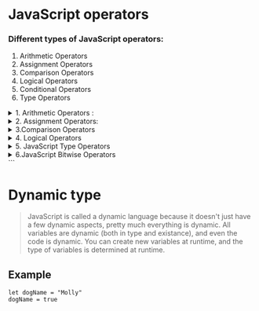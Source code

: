 # JavaScript operators
### Different types of JavaScript operators:
1. Arithmetic Operators
2. Assignment Operators
3. Comparison Operators
4. Logical Operators
5. Conditional Operators
6. Type Operators

 <details><summary>1. Arithmetic Operators :</summary>
Arithmetic operators are used to perform arithmetic on numbers:

|Operator   |	Description  |
|-----------|   -----------  | 
|+	        |     Addition   |
|-	        |Subtraction|
|*	        |Multiplication|
|**	        |Exponentiation |
|/	        | Division      |
|%	        | Modulus (Division Remainder)|
|++	        |    Increment  |
|--	        |Decrement      |

</details>
<details><summary> 2. Assignment Operators:</summary>
Assignment operators assign values to JavaScript variables.

|Operator|	Example	|Same As|
|--------|----------|-------|
|=|	x = y|	x = y|
|+=	|x += y	|x = x + y|
|-=|	x -= y|	x = x - y|
|*=	x | *= y|	x = x * y|
|/=	x |/= y|	x = x / y|
|%=	x |%= y|	x = x % y|
| **=x | **= y|	x = x ** y|
</details>

<details><summary> 3.Comparison Operators </summary>

|Operator|	Description|
|--------|-------------|
|==      |     equal to|
|===	|equal value and equal type|
|!=	|not equal|
|!==	|not equal value or not equal type|
|>|	greater than|
|<	|less than|
|>=	|greater than or equal to|
|<=	|less than or equal to|
|?	|ternary operator|
</details>
<details> <summary> 4. Logical Operators </summary>

|Operator	| Description|
|----------|-------------|
|&&	|logical and|
||||logical or |
|!	|logical not|
</details>

<details> <summary>5. JavaScript Type Operators</summary>

|Operator	|Description|
|-----------|----------|
|typeof	|Returns the type of a variable|
|instanceof	|Returns true if an object is an instance of an object type|
</details>

<details> <summary> 6.JavaScript Bitwise Operators </summary>
Bit operators work on 32 bits numbers.

Any numeric operand in the operation is converted into a 32 bit number. The result is converted back to a JavaScript number.
|Operator|	Description|	Example	|Same as|	Result	Decimal|
|---|--|----|----|---|
|&	|AND	|5 & 1|	0101 & 0001|	0001	| 1|
| |	OR	|5 || 1	0101 | 0001	0101	 5|
|~|	NOT|	~ 5	| ~0101	|1010	| 10|
|^|	XOR	|5 ^ 1	|0101 ^ 0001	|0100	 |4
|<<|	left shift|	5 |<< 1	0101 << 1	|1010	 10|
| >>	|right shift|	5 >> 1	|0101 >> 1	|0010	 | 2|
|>>>|	unsigned right shift|	5 >>> |1	0101 >>> |1	0010	|  2
</details>
```


# Dynamic type

> JavaScript is called a dynamic language because it doesn't just have a few dynamic aspects, pretty much everything is dynamic. 
> All variables are dynamic (both in type and existance), and even the code is dynamic. You can create new variables at runtime, and the type of variables is determined at runtime.

## Example 
```
let dogName = "Molly"
dogName = true
```
